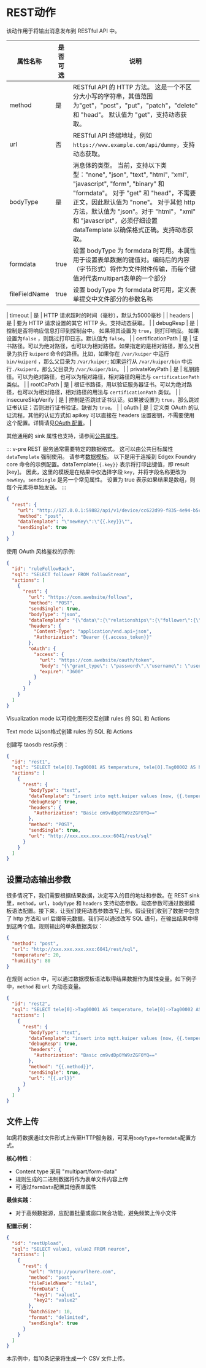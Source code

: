 # REST动作

该动作用于将输出消息发布到 RESTful API 中。

| 属性名称          | 是否可选 | 说明                                                                                                                                                                                                                                       |
|---------------|------|------------------------------------------------------------------------------------------------------------------------------------------------------------------------------------------------------------------------------------------|
| method        | 是    | RESTful API 的 HTTP 方法。 这是一个不区分大小写的字符串，其值范围为"get"，"post"，"put"，"patch"，"delete" 和 "head"。 默认值为 "get"，支持动态获取。                                                                                                                              |
| url           | 否    | RESTful API 终端地址，例如 `https://www.example.com/api/dummy`，支持动态获取。                                                                                                                                                                          |
| bodyType      | 是    | 消息体的类型。 当前，支持以下类型："none", "json", "text", "html", "xml", "javascript", "form", "binary" 和 "formdata"。 对于 "get" 和 "head"，不需要正文，因此默认值为 "none"。 对于其他 http 方法，默认值为 "json"。对于 "html"，"xml" 和 "javascript"，必须仔细设置 dataTemplate 以确保格式正确。支持动态获取。 |
| formdata      | true | 设置 bodyType 为 formdata 时可用。本属性用于设置表单数据的键值对。编码后的内容（字节形式）将作为文件附件传输，而每个键值对代表multipart表单的一个部分                                                                                                                                                |
| fileFieldName | true | 设置 bodyType 为 formdata 时可用，定义表单提交中文件部分的参数名称                                                                                                                                                                                              |

| timeout | 是 | HTTP 请求超时的时间（毫秒），默认为5000毫秒 |
| headers | 是 | 要为 HTTP 请求设置的其它 HTTP 头。支持动态获取。 |
| debugResp | 是 | 控制是否将响应信息打印到控制台中。 如果将其设置为 `true`，则打印响应。 如果设置为`false`
，则跳过打印日志。默认值为 `false`。 |
| certificationPath | 是 | 证书路径。可以为绝对路径，也可以为相对路径。如果指定的是相对路径，那么父目录为执行 `kuiperd`
命令的路径。比如，如果你在 `/var/kuiper` 中运行 `bin/kuiperd` ，那么父目录为 `/var/kuiper`; 如果运行从 `/var/kuiper/bin`
中运行`./kuiperd`，那么父目录为 `/var/kuiper/bin`。 |
| privateKeyPath | 是 | 私钥路径。可以为绝对路径，也可以为相对路径，相对路径的用法与 `certificationPath` 类似。 |
| rootCaPath | 是 | 根证书路径，用以验证服务器证书。可以为绝对路径，也可以为相对路径，相对路径的用法与 `certificationPath`
类似。 |
| insecureSkipVerify | 是 | 控制是否跳过证书认证。如果被设置为 `true`，那么跳过证书认证；否则进行证书验证。缺省为 `true`。 |
| oAuth | 是 | 定义类 OAuth 的认证流程。其他的认证方式如 apikey 可以直接在 headers
设置密钥，不需要使用这个配置。详情请见[OAuth 配置](../../sources/builtin/http_pull.md#OAuth)。 |

其他通用的 sink 属性也支持，请参阅[公共属性](../overview.md#公共属性)。

::: v-pre
REST 服务通常需要特定的数据格式。 这可以由公共目标属性 `dataTemplate` 强制使用。 请参考[数据模板](../data_template.md)。 以下是用于连接到 Edgex Foundry core 命令的示例配置。dataTemplate`{{.key}}` 表示将打印出键值，即 result [key]。 因此，这里的模板是在结果中仅选择字段 `key`，并将字段名称更改为 `newKey`。`sendSingle` 是另一个常见属性。 设置为 true 表示如果结果是数组，则每个元素将单独发送。
:::

```json
{
  "rest": {
    "url": "http://127.0.0.1:59882/api/v1/device/cc622d99-f835-4e94-b5cb-b1eff8699dc4/command/51fce08a-ae19-4bce-b431-b9f363bba705",
    "method": "post",
    "dataTemplate": "\"newKey\":\"{{.key}}\"",
    "sendSingle": true
  }
}
```

使用 OAuth 风格鉴权的示例:

```json
{
  "id": "ruleFollowBack",
  "sql": "SELECT follower FROM followStream",
  "actions": [
    {
      "rest": {
        "url": "https://com.awebsite/follows",
        "method": "POST",
        "sendSingle": true,
        "bodyType": "json",
        "dataTemplate": "{\"data\":{\"relationships\":{\"follower\":{\"data\":{\"type\":\"users\",\"id\":\"1398589\"}},\"followed\":{\"data\":{\"type\":\"users\",\"id\":\"{{.follower}}\"}}},\"type\":\"follows\"}}",
        "headers": {
          "Content-Type": "application/vnd.api+json",
          "Authorization": "Bearer {{.access_token}}"
        },
        "oAuth": {
          "access": {
            "url": "https://com.awebsite/oauth/token",
            "body": "{\"grant_type\": \"password\",\"username\": \"user@gmail.com\",\"password\": \"mypass\"}",
            "expire": "3600"
          }
        }
      }
    }
  ]
}
```

Visualization mode
以可视化图形交互创建 rules 的 SQL 和 Actions

Text mode
以json格式创建 rules 的 SQL 和 Actions

创建写 taosdb rest示例：

```json
{
  "id": "rest1",
  "sql": "SELECT tele[0].Tag00001 AS temperature, tele[0].Tag00002 AS humidity FROM neuron",
  "actions": [
    {
      "rest": {
        "bodyType": "text",
        "dataTemplate": "insert into mqtt.kuiper values (now, {{.temperature}}, {{.humidity}})",
        "debugResp": true,
        "headers": {
          "Authorization": "Basic cm9vdDp0YW9zZGF0YQ=="
        },
        "method": "POST",
        "sendSingle": true,
        "url": "http://xxx.xxx.xxx.xxx:6041/rest/sql"
      }
    }
  ]
}
```

## 设置动态输出参数

很多情况下，我们需要根据结果数据，决定写入的目的地址和参数。在 REST sink 里，`method`，`url`，`bodyType` 和 `headers` 支持动态参数。动态参数可通过数据模板语法配置。接下来，让我们使用动态参数改写上例。假设我们收到了数据中包含了 http 方法和 url 后缀等元数据。我们可以通过改写 SQL 语句，在输出结果中得到这两个值。规则输出的单条数据类似：

```json
{
  "method": "post",
  "url": "http://xxx.xxx.xxx.xxx:6041/rest/sql",
  "temperature": 20,
  "humidity": 80
}
```

在规则 action 中，可以通过数据模板语法取得结果数据作为属性变量。如下例子中，`method` 和 `url` 为动态变量。

```json
{
  "id": "rest2",
  "sql": "SELECT tele[0]->Tag00001 AS temperature, tele[0]->Tag00002 AS humidity, method, concat(\"http://xxx.xxx.xxx.xxx:6041/rest/sql\", urlPostfix) as url FROM neuron",
  "actions": [
    {
      "rest": {
        "bodyType": "text",
        "dataTemplate": "insert into mqtt.kuiper values (now, {{.temperature}}, {{.humidity}})",
        "debugResp": true,
        "headers": {
          "Authorization": "Basic cm9vdDp0YW9zZGF0YQ=="
        },
        "method": "{{.method}}",
        "sendSingle": true,
        "url": "{{.url}}"
      }
    }
  ]
}
```

## 文件上传

如需将数据通过文件形式上传至HTTP服务器，可采用`bodyType=formdata`配置方式。

**核心特性**：

- Content type 采用 "multipart/form-data"
- 规则生成的二进制数据将作为表单文件内容上传
- 可通过`formData`配置其他表单属性

**最佳实践**：

- 对于高频数据源，应配置批量或窗口聚合功能，避免频繁上传小文件

**配置示例**：

```json
{
  "id": "restUpload",
  "sql": "SELECT value1, value2 FROM neuron",
  "actions": [
    {
      "rest": {
        "url": "http://yoururlhere.com",
        "method": "post",
        "fileFieldName": "file1",
        "formData": {
          "key1": "value1",
          "key2": "value2"
        },
        "batchSize": 10,
        "format": "delimited",
        "sendSingle": true
      }
    }
  ]
}
```

本示例中，每10条记录将生成一个 CSV 文件上传。
